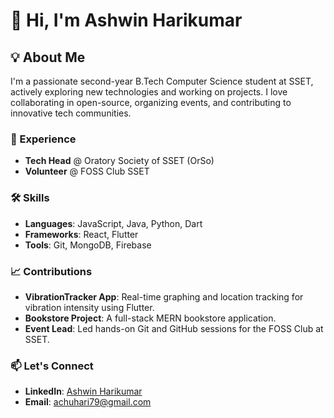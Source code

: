 # 👋 Hi, I'm Ashwin Harikumar

## 💡 About Me
I'm a passionate second-year B.Tech Computer Science student at SSET, actively exploring new technologies and working on projects. I love collaborating in open-source, organizing events, and contributing to innovative tech communities.

### 💼 Experience
- **Tech Head** @ Oratory Society of SSET (OrSo)
- **Volunteer** @ FOSS Club SSET

### 🛠️ Skills
- **Languages**: JavaScript, Java, Python, Dart
- **Frameworks**: React, Flutter
- **Tools**: Git, MongoDB, Firebase

### 📈 Contributions
- **VibrationTracker App**: Real-time graphing and location tracking for vibration intensity using Flutter.
- **Bookstore Project**: A full-stack MERN bookstore application.
- **Event Lead**: Led hands-on Git and GitHub sessions for the FOSS Club at SSET.

### 📫 Let's Connect
- **LinkedIn**: [Ashwin Harikumar](www.linkedin.com/in/ashwinharikumar)
- **Email**: [achuhari79@gmail.com](mailto:achuhari79@gmail.com)
